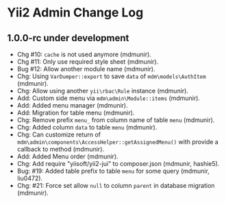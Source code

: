Yii2 Admin Change Log
==========================

1.0.0-rc under development
--------------------------

- Chg #10: `cache` is not used anymore (mdmunir).
- Chg #11: Only use required style sheet (mdmunir).
- Bug #12: Allow another module name (mdmunir).
- Chg: Using `VarDumper::export` to save `data` of `mdm\models\AuthItem` (mdmunir).
- Chg: Allow using another `yii\rbac\Rule` instance (mdmunir).
- Add: Custom side menu via `mdm\admin\Module::items` (mdmunir).
- Add: Added menu manager (mdmunir).
- Add: Migration for table menu (mdmunir).
- Chg: Remove prefix `menu_` from column name of table `menu` (mdmunir).
- Chg: Added column `data` to table `menu` (mdmunir).
- Chg: Can customize return of `mdm\admin\components\AccessHelper::getAssignedMenu()` with provide a callback to method (mdmunir). 
- Add: Added Menu order (mdmunir).
- Chg: Add require "yiisoft/yii2-jui" to composer.json (mdmunir, hashie5).
- Bug: #19: Added table prefix to table `menu` for some query (mdmunir, liu0472).
- Chg: #21: Force set allow `null` to column `parent` in database migration (mdmunir).